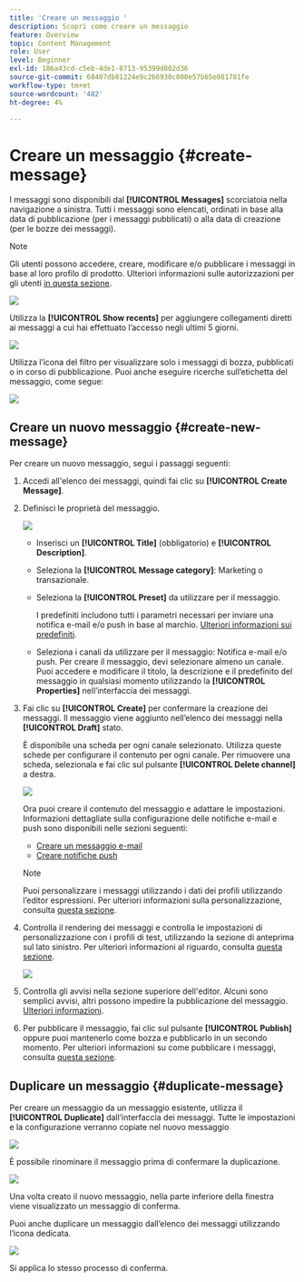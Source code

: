 ```yaml
---
title: 'Creare un messaggio '
description: Scopri come creare un messaggio
feature: Overview
topic: Content Management
role: User
level: Beginner
exl-id: 186a43cd-c5eb-4de1-8713-95399d802d36
source-git-commit: 68407db81224e9c2b6930c800e57b65e081781fe
workflow-type: tm+mt
source-wordcount: '482'
ht-degree: 4%

---
```


# Creare un messaggio  {#create-message}

I messaggi sono disponibili dal **[!UICONTROL Messages]** scorciatoia nella navigazione a sinistra. Tutti i messaggi sono elencati, ordinati in base alla data di pubblicazione (per i messaggi pubblicati) o alla data di creazione (per le bozze dei messaggi).

>[!NOTE]
>
>Gli utenti possono accedere, creare, modificare e/o pubblicare i messaggi in base al loro profilo di prodotto. Ulteriori informazioni sulle autorizzazioni per gli utenti [in questa sezione](../administration/permissions.md).

![](assets/messages-list.png)

Utilizza la **[!UICONTROL Show recents]** per aggiungere collegamenti diretti ai messaggi a cui hai effettuato l’accesso negli ultimi 5 giorni.

![](assets/show-recent-messages.png)

Utilizza l’icona del filtro per visualizzare solo i messaggi di bozza, pubblicati o in corso di pubblicazione. Puoi anche eseguire ricerche sull’etichetta del messaggio, come segue:

![](assets/filter-messages.png)

## Creare un nuovo messaggio {#create-new-message}

Per creare un nuovo messaggio, segui i passaggi seguenti:

1. Accedi all&#39;elenco dei messaggi, quindi fai clic su **[!UICONTROL Create Message]**.

1. Definisci le proprietà del messaggio.

   ![](assets/create-message-properties.png)

   * Inserisci un **[!UICONTROL Title]** (obbligatorio) e **[!UICONTROL Description]**.

   * Seleziona la **[!UICONTROL Message category]**: Marketing o transazionale.

   * Seleziona la **[!UICONTROL Preset]** da utilizzare per il messaggio.

      I predefiniti includono tutti i parametri necessari per inviare una notifica e-mail e/o push in base al marchio. [Ulteriori informazioni sui predefiniti](../configuration/message-presets.md).

   * Seleziona i canali da utilizzare per il messaggio: Notifica e-mail e/o push. Per creare il messaggio, devi selezionare almeno un canale.
   Puoi accedere e modificare il titolo, la descrizione e il predefinito del messaggio in qualsiasi momento utilizzando la **[!UICONTROL Properties]** nell’interfaccia dei messaggi.

1. Fai clic su **[!UICONTROL Create]** per confermare la creazione dei messaggi. Il messaggio viene aggiunto nell’elenco dei messaggi nella **[!UICONTROL Draft]** stato.

   È disponibile una scheda per ogni canale selezionato. Utilizza queste schede per configurare il contenuto per ogni canale. Per rimuovere una scheda, selezionala e fai clic sul pulsante **[!UICONTROL Delete channel]** a destra.

   ![](assets/create-messages-content.png)

   Ora puoi creare il contenuto del messaggio e adattare le impostazioni. Informazioni dettagliate sulla configurazione delle notifiche e-mail e push sono disponibili nelle sezioni seguenti:

   * [Creare un messaggio e-mail](create-email.md)
   * [Creare notifiche push](create-push.md)

   >[!NOTE]
   >   
   >Puoi personalizzare i messaggi utilizzando i dati dei profili utilizzando l’editor espressioni. Per ulteriori informazioni sulla personalizzazione, consulta [questa sezione](../personalization/personalize.md).

1. Controlla il rendering dei messaggi e controlla le impostazioni di personalizzazione con i profili di test, utilizzando la sezione di anteprima sul lato sinistro. Per ulteriori informazioni al riguardo, consulta [questa sezione](preview.md).

   ![](assets/messages-simple-preview.png)

1. Controlla gli avvisi nella sezione superiore dell&#39;editor.  Alcuni sono semplici avvisi, altri possono impedire la pubblicazione del messaggio. [Ulteriori informazioni](alerts.md).

1. Per pubblicare il messaggio, fai clic sul pulsante **[!UICONTROL Publish]** oppure puoi mantenerlo come bozza e pubblicarlo in un secondo momento. Per ulteriori informazioni su come pubblicare i messaggi, consulta [questa sezione](publish-manage-message.md).

## Duplicare un messaggio {#duplicate-message}

Per creare un messaggio da un messaggio esistente, utilizza il **[!UICONTROL Duplicate]** dall’interfaccia dei messaggi. Tutte le impostazioni e la configurazione verranno copiate nel nuovo messaggio

![](assets/message-duplicate.png)

È possibile rinominare il messaggio prima di confermare la duplicazione.

![](assets/message-duplicate-confirm.png)

Una volta creato il nuovo messaggio, nella parte inferiore della finestra viene visualizzato un messaggio di conferma.

Puoi anche duplicare un messaggio dall’elenco dei messaggi utilizzando l’icona dedicata.

![](assets/message-duplicate-from-list.png)

Si applica lo stesso processo di conferma.

